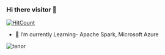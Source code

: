 ### Hi there visitor 👋
[![HitCount](http://hits.dwyl.com/data-crat/{project}.svg)](http://hits.dwyl.com/data-crat/{project})

- 🌱 I’m currently Learning- Apache Spark, Microsoft Azure

![tenor](https://user-images.githubusercontent.com/45167372/89108714-3d5df600-d458-11ea-8d82-39b747139493.gif)






